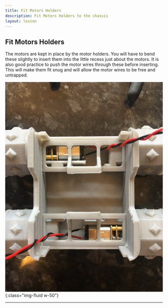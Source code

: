 ```yaml
---
title: Fit Motors Holders
description: Fit Motors Holders to the chassis
layout: lesson
---
```


## Fit Motors Holders

The motors are kept in place by the motor holders. You will have to bend these slightly to insert them into the little recess just about the motors. It is also good practice to push the motor wires through these before inserting. This will make them fit snug and will allow the motor wires to be free and untrapped.

![Fit Motors](assets/motor_holder.jpg){:class="img-fluid w-50"}

---
